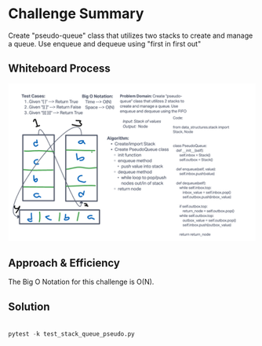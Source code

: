 
# Challenge Summary

Create "pseudo-queue" class that utilizes two stacks to create and manage a queue. Use enqueue and dequeue using "first in first out"

## Whiteboard Process

![Whiteboard: Class 11](class11Whiteboard.png)

## Approach & Efficiency

The Big O Notation for this challenge is O(N).

## Solution

```python

pytest -k test_stack_queue_pseudo.py

```
